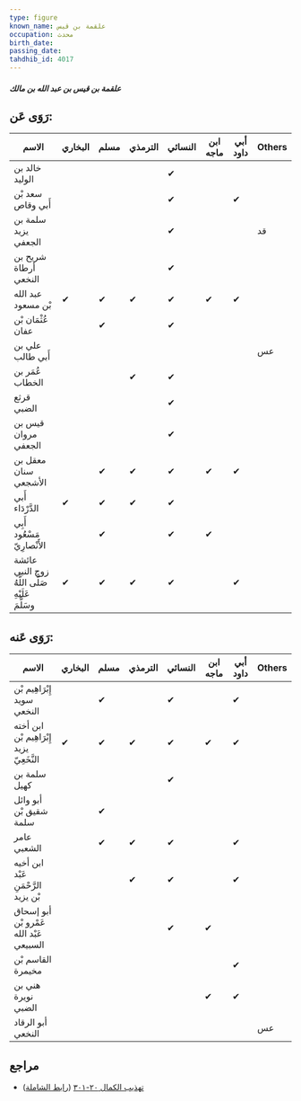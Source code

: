 ```yaml
---
type: figure
known_name: علقمة بن قيس
occupation: محدث
birth_date:
passing_date:
tahdhib_id: 4017
---
```

##### علقمة بن قيس بن عبد الله بن مالك

## رَوَى عَن:
| الاسم                                            | البخاري | مسلم | الترمذي | النسائي | ابن ماجه | أبي داود | Others |
| ------------------------------------------------ | ------- | ---- | ------- | ------- | -------- | -------- | ------ |
| خالد بن الوليد                                   |         |      |         | ✔       |          |          |        |
| سعد بْن أَبي وقاص                                |         |      |         | ✔       |          | ✔        |        |
| سلمة بن يزيد الجعفي                              |         |      |         | ✔       |          |          | قد     |
| شريح بن أرطاة النخعي                             |         |      |         | ✔       |          |          |        |
| عبد الله بْن مسعود                               | ✔       | ✔    | ✔       | ✔       | ✔        | ✔        |        |
| عُثْمَان بْن عفان                                |         | ✔    |         | ✔       |          |          |        |
| علي بن أَبي طالب                                 |         |      |         |         |          |          | عس     |
| عُمَر بن الخطاب                                  |         |      | ✔       | ✔       |          |          |        |
| قرثع الضبي                                       |         |      |         | ✔       |          |          |        |
| قيس بن مروان الجعفي                              |         |      |         | ✔       |          |          |        |
| معقل بن سنان الأشجعي                             |         | ✔    | ✔       | ✔       | ✔        | ✔        |        |
| أَبي الدَّرْدَاء                                 | ✔       | ✔    | ✔       | ✔       |          |          |        |
| أَبِي مَسْعُود الأَنْصارِيّ                      |         | ✔    |         | ✔       | ✔        |          |        |
| عائشة زوج النبي صَلَّى اللَّهُ عَلَيْهِ وسَلَّمَ | ✔       | ✔    | ✔       | ✔       |          | ✔        |        |
## رَوَى عَنه:
| الاسم                                     | البخاري | مسلم | الترمذي | النسائي | ابن ماجه | أبي داود | Others |
| ----------------------------------------- | ------- | ---- | ------- | ------- | -------- | -------- | ------ |
| إِبْرَاهِيم بْن سويد النخعي               |         | ✔    |         | ✔       |          | ✔        |        |
| ابن أخته إِبْرَاهِيم بْن يزيد النَّخَعِيّ | ✔       | ✔    | ✔       | ✔       | ✔        | ✔        |        |
| سلمة بن كهيل                              |         |      |         | ✔       |          |          |        |
| أبو وائل شقيق بْن سلمة                    |         | ✔    |         |         |          |          |        |
| عامر الشعبي                               |         | ✔    | ✔       | ✔       |          | ✔        |        |
| ابن أخيه عَبْد الرَّحْمَنِ بْن يزيد       |         |      | ✔       | ✔       |          | ✔        |        |
| أبو إسحاق عَمْرو بْن عَبْد الله السبيعي   |         |      |         | ✔       | ✔        |          |        |
| القاسم بْن مخيمرة                         |         |      |         |         |          | ✔        |        |
| هني بن نويرة الضبي                        |         |      |         |         | ✔        | ✔        |        |
| أبو الرقاد النخعي                         |         |      |         |         |          |          | عس     |
## مراجع
- [تهذيب الكمال ٢٠-٣٠١](obsidian://open?vault=Tahdhib-al-Kamal&file=Figures/٤٠١٧-علقمة%20بن%20قيس%20بن%20عبد%20الله%20بن%20مالك) ([رابط الشاملة](https://shamela.ws/book/3722/10431))